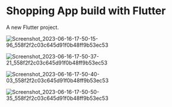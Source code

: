 # Shopping App build with Flutter

A new Flutter project.

![Screenshot_2023-06-16-17-50-15-96_558f2f2c03c645d91f0b48ff9b53ec53](https://github.com/itsgits01/Shopping_app_Flutter/assets/111409328/a9ec4669-061c-430a-a6ac-f6e602710043)

![Screenshot_2023-06-16-17-50-37-21_558f2f2c03c645d91f0b48ff9b53ec53](https://github.com/itsgits01/Shopping_app_Flutter/assets/111409328/ef159284-ee89-4bb5-89bd-4a997bf0b5e6)

![Screenshot_2023-06-16-17-50-40-03_558f2f2c03c645d91f0b48ff9b53ec53](https://github.com/itsgits01/Shopping_app_Flutter/assets/111409328/b3d24c07-4aa8-46b2-ba5c-8fd88d7050ce)

![Screenshot_2023-06-16-17-50-50-35_558f2f2c03c645d91f0b48ff9b53ec53](https://github.com/itsgits01/Shopping_app_Flutter/assets/111409328/d2b21481-8b80-4731-bcd4-8f6ed6931d1f)


